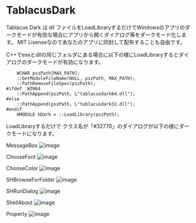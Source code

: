 # TablacusDark
Tablacus Dark は dll ファイルをLoadLibraryするだけでWindowsのアプリのダークモードが有効な場合にアプリから開くダイアログ等をダークモード化します。
MIT Lisenseなのであなたのアプリに同封して配布することも自由です。

C++でexeとdllの同じフォルダにある場合に以下の様にLoadLibraryするとダイアログのダークモードが有効になります。
```
	WCHAR pszPath[MAX_PATH];
	::GetModuleFileName(NULL, pszPath, MAX_PATH);
	::PathRemoveFileSpec(pszPath);
#ifdef _WIN64
	::PathAppend(pszPath, L"tablacusdark64.dll");
#else
	::PathAppend(pszPath, L"tablacusdark32.dll");
#endif
	HMODULE hDark = ::LoadLibrary(pszPath);
```

LoadLibraryするだけで クラス名が「#32770」のダイアログが以下の様にダークモードになります。

MessageBox
![image](https://user-images.githubusercontent.com/5156977/143683851-b7677f45-d6ae-4c10-b7c4-2ae5475cadeb.png)

ChooseFont
![image](https://user-images.githubusercontent.com/5156977/143683888-230f267c-36f1-44ac-8a68-02b78b520aed.png)

ChooseColor
![image](https://user-images.githubusercontent.com/5156977/143683920-4bc96a6f-74eb-4e9b-9c90-0d61214e87c8.png)

SHBrowseForFolder
![image](https://user-images.githubusercontent.com/5156977/143683974-ccef60da-ec46-4298-a86a-f28802d51f67.png)

SHRunDialog
![image](https://user-images.githubusercontent.com/5156977/143684001-658c5380-1455-4882-8657-ac9693d1f853.png)

ShellAbout
![image](https://user-images.githubusercontent.com/5156977/143684102-82c16e53-a847-456f-bece-ee957a9660b4.png)

Property
![image](https://user-images.githubusercontent.com/5156977/143684155-16fb130c-f0cc-4717-b190-d81f73e26a11.png)


